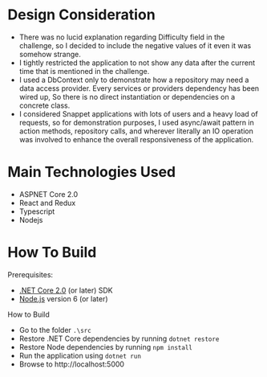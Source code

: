 ﻿# Design Consideration

 * There was no lucid explanation regarding Difficulty field in the challenge, so I decided to include the negative values of it even it was somehow strange.
 * I tightly restricted the application to not show any data after the current time that is mentioned in the challenge.
 * I used a DbContext only to demonstrate how a repository may need a data access provider.
Every services or providers dependency has been wired up, So there is no direct instantiation or dependencies on a concrete class.
 * I considered Snappet applications with lots of users and a heavy load of requests, so for demonstration purposes, I used async/await pattern in action methods, repository calls, and wherever literally an IO operation was involved to enhance the overall responsiveness of the application.

# Main Technologies Used

 * ASPNET Core 2.0
 * React and Redux
 * Typescript
 * Nodejs

# How To Build

Prerequisites:

* [.NET Core 2.0](https://www.microsoft.com/net/core) (or later) SDK
* [Node.js](https://nodejs.org/) version 6 (or later)

How to Build

 * Go to the folder `.\src`
 * Restore .NET Core dependencies by running `dotnet restore`
 * Restore Node dependencies by running `npm install`
 * Run the application using `dotnet run`
 * Browse to http://localhost:5000